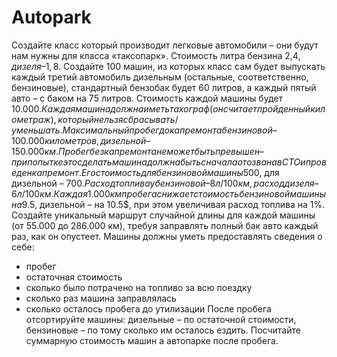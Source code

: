# Autopark
Создайте класс который производит легковые автомобили – они будут нам нужны для
класса «таксопарк».
Стоимость литра бензина 2,4$, дизеля – 1,8$.
Создайте 100 машин, из которых класс сам будет выпускать каждый третий автомобиль
дизельным (остальные, соответственно, бензиновые), стандартный бензобак будет 60
литров, а каждый пятый авто – с баком на 75 литров.
Стоимость каждой машины будет 10.000$. Каждая машина должна иметь тахограф (он
считает пройденный километраж), который нельзя сбрасывать/уменьшать.
Максимальный пробег до капремонта бензиновой – 100.000 километров, дизельной –
150.000 км. Пробег без капремонта не может быть превышен – при попытке это сделать
машина должна быть сначала отозвана в СТО и проведен капремонт. Его стоимость для
бензиновой машины 500$, для дизельной – 700$.
Расход топлива у бензиновой – 8 л/100 км, расход дизеля – 6 л/100 км.
Каждая 1.000 км пробега снижает стоимость бензиновой машины на 9.5$, дизельной – на
10.5$, при этом увеличивая расход топлива на 1%.
Создайте уникальный маршрут случайной длины для каждой машины (от 55.000 до
286.000 км), требуя заправлять полный бак авто каждый раз, как он опустеет.
Машины должны уметь предоставлять сведения о себе:
- пробег
- остаточная стоимость
- сколько было потрачено на топливо за всю поездку
- сколько раз машина заправлялась
- сколько осталось пробега до утилизации
После пробега отсортируйте машины: дизельные – по остаточной стоимости, бензиновые
– по тому сколько им осталось ездить.
Посчитайте суммарную стоимость машин а автопарке после пробега.
